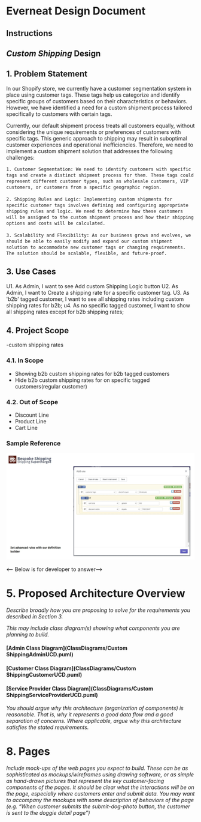 # Everneat Design Document

## Instructions



## *Custom Shipping* Design

## 1. Problem Statement
  In our Shopify store, we currently have a customer segmentation system in place using customer tags. These tags help us categorize and identify specific groups of customers based on their characteristics or behaviors. However, we have identified a need for a custom shipment process tailored specifically to customers with certain tags.

  Currently, our default shipment process treats all customers equally, without considering the unique requirements or preferences of customers with specific tags. This generic approach to shipping may result in suboptimal customer experiences and operational inefficiencies. Therefore, we need to implement a custom shipment solution that addresses the following challenges:

    1. Customer Segmentation: We need to identify customers with specific tags and create a distinct shipment process for them. These tags could represent different customer types, such as wholesale customers, VIP customers, or customers from a specific geographic region.

    2. Shipping Rules and Logic: Implementing custom shipments for specific customer tags involves defining and configuring appropriate shipping rules and logic. We need to determine how these customers will be assigned to the custom shipment process and how their shipping options and costs will be calculated.
    
    3. Scalability and Flexibility: As our business grows and evolves, we should be able to easily modify and expand our custom shipment solution to accommodate new customer tags or changing requirements. The solution should be scalable, flexible, and future-proof.



## 3. Use Cases

  U1. As Admin, I want to see Add custom Shipping Logic button
  U2.	As Admin, I want to Create a shipping rate for a specific customer tag.
  U3. As 'b2b' tagged customer, I want to see all shipping rates including custom shipping rates for b2b;
  u4. As no specific tagged customer, I want to show all shipping rates except for b2b shipping rates;


## 4. Project Scope

-custom shipping rates

### 4.1. In Scope
- Showing b2b custom shipping rates for b2b tagged customers
- Hide b2b custom shipping rates for on specific tagged customers(regular customer)

### 4.2. Out of Scope

- Discount Line
- Product Line
- Cart Line

### Sample Reference
<img src = "shipping.png"/>

<-- Below is for developer to answer-->

# 5. Proposed Architecture Overview

*Describe broadly how you are proposing to solve for the requirements you
described in Section 3.*

*This may include class diagram(s) showing what components you are planning to
build.*
#### [Admin Class Diagram](ClassDiagrams/Custom ShippingAdminUCD.puml)
#### [Customer Class Diagram](ClassDiagrams/Custom ShippingCustomerUCD.puml)
#### [Service Provider Class Diagram](ClassDiagrams/Custom ShippingServiceProviderUCD.puml)

*You should argue why this architecture (organization of components) is
reasonable. That is, why it represents a good data flow and a good separation of
concerns. Where applicable, argue why this architecture satisfies the stated
requirements.*


# 8. Pages

*Include mock-ups of the web pages you expect to build. These can be as
sophisticated as mockups/wireframes using drawing software, or as simple as
hand-drawn pictures that represent the key customer-facing components of the
pages. It should be clear what the interactions will be on the page, especially
where customers enter and submit data. You may want to accompany the mockups
with some description of behaviors of the page (e.g. “When customer submits the
submit-dog-photo button, the customer is sent to the doggie detail page”)*


